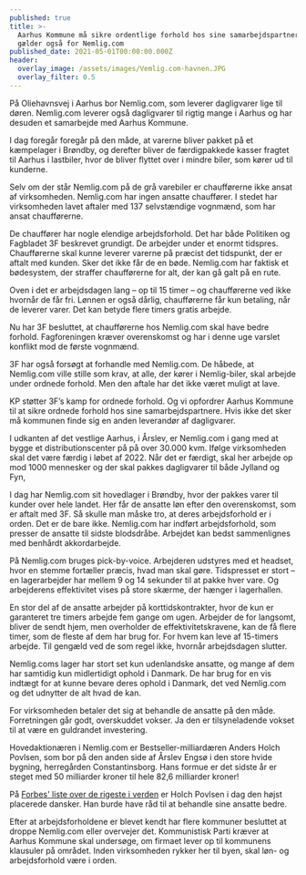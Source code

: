 ```yaml
---
published: true
title: >-
  Aarhus Kommune må sikre ordentlige forhold hos sine samarbejdspartnere - det
  gælder også for Nemlig.com
published_date: 2021-05-01T00:00:00.000Z
header:
  overlay_image: /assets/images/Vemlig.com-havnen.JPG
  overlay_filter: 0.5
---
```

På Oliehavnsvej i Aarhus bor Nemlig.com, som leverer dagligvarer lige til døren. Nemlig.com leverer også dagligvarer til rigtig mange i Aarhus og har desuden et samarbejde med  Aarhus Kommune. 

I dag foregår foregår på den måde, at varerne bliver pakket på et kæmpelager i Brøndby, og derefter bliver de færdigpakkede kasser fragtet til Aarhus i lastbiler, hvor de bliver flyttet over i mindre biler, som kører ud til kunderne.

Selv om der står Nemlig.com på de grå varebiler er chaufførerne ikke ansat af virksomheden. Nemlig.com har ingen ansatte chauffører. I stedet har virksomheden lavet aftaler med 137 selvstændige vognmænd, som har ansat chaufførerne.

De chauffører har nogle elendige arbejdsforhold. Det har både Politiken og Fagbladet 3F beskrevet grundigt. De arbejder under et enormt tidspres. Chaufførerne skal kunne leverer varerne på præcist det tidspunkt, der er aftalt med kunden. Sker det ikke får de en bøde.
Nemlig.com har faktisk et bødesystem, der straffer chaufførerne for alt, der kan gå galt på en rute.

Oven i det er arbejdsdagen lang – op til 15 timer – og chaufførerne ved ikke hvornår de får fri. Lønnen er også dårlig, chaufførerne får kun betaling, når de leverer varer. Det kan betyde flere timers gratis arbejde.

Nu har 3F besluttet, at chaufførerne hos Nemlig.com skal have bedre forhold. Fagforeningen kræver overenskomst og har i denne uge varslet konflikt mod de første vognmænd. 

3F har også forsøgt at forhandle med Nemlig.com. De håbede, at Nemlig.com ville stille som krav, at alle, der kører i Nemlig-biler, skal arbejde under ordnede forhold. Men den aftale har det ikke været muligt at lave.

KP støtter 3F’s kamp for ordnede forhold. Og vi opfordrer Aarhus Kommune til at sikre ordnede forhold hos sine samarbejdspartnere. Hvis ikke det sker må kommunen finde sig en anden leverandør af dagligvarer. 

I udkanten af det vestlige Aarhus, i Årslev, er Nemlig.com i gang med at bygge et distributionscenter på på over 30.000 kvm. Ifølge virksomheden skal det være færdig i løbet af 2022. Når det er færdigt, skal her arbejde op mod 1000 mennesker og der skal pakkes dagligvarer til både Jylland og Fyn, 

I dag har Nemlig.com sit hovedlager i Brøndby, hvor der pakkes varer til kunder over hele landet. Her får de ansatte løn efter den overenskomst, som er aftalt med 3F. Så skulle man måske tro, at deres arbejdsforhold er i orden. Det er de bare ikke. Nemlig.com har indført arbejdsforhold, som presser de ansatte til sidste blodsdråbe. Arbejdet kan bedst sammenlignes med benhårdt akkordarbejde.

På Nemlig.com bruges pick-by-voice. Arbejderen udstyres med et headset, hvor en stemme fortæller præcis, hvad man skal gøre. Tidspresset er stort – en lagerarbejder har mellem 9 og 14 sekunder til at pakke hver vare. Og arbejderens effektivitet vises på store skærme, der hænger i lagerhallen.

En stor del af de ansatte arbejder på korttidskontrakter, hvor de kun er garanteret tre timers arbejde fem gange om ugen. Arbejder de for langsomt, bliver de sendt hjem, men overholder de effektivitetskravene, kan de få flere timer, som de fleste af dem har brug for. For hvem kan leve af 15-timers arbejde. Til gengæld ved de som regel ikke, hvornår arbejdsdagen slutter.

Nemlig.coms lager har stort set kun udenlandske ansatte, og mange af dem har samtidig kun midlertidigt ophold i Danmark. De har brug for en vis indtægt for at kunne bevare deres ophold i Danmark, det ved Nemlig.com og det udnytter de alt hvad de kan.

For virksomheden betaler det sig at behandle de ansatte på den måde. Forretningen går godt, overskuddet vokser. Ja den er tilsyneladende vokset til at være en guldrandet investering. 

Hovedaktionæren i Nemlig.com er Bestseller-milliardæren Anders Holch Povlsen, som bor på den anden side af Årslev Engsø i den store hvide bygning, herregården Constantinsborg. Hans formue er det sidste år er steget med 50 milliarder kroner til hele 82,6 milliarder kroner!

På [Forbes' liste over de rigeste i verden](https://www.forbes.com/consent/?toURL=https://www.forbes.com/billionaires/) er Holch Povlsen i dag den højst placerede dansker. Han burde have råd til at behandle sine ansatte bedre.

Efter at arbejdsforholdene er blevet kendt har flere kommuner besluttet at droppe Nemlig.com eller overvejer det. Kommunistisk Parti kræver at Aarhus Kommune skal undersøge, om firmaet lever op til kommunens klausuler på området. Inden virksomheden rykker her til byen, skal løn- og arbejdsforhold være i orden.